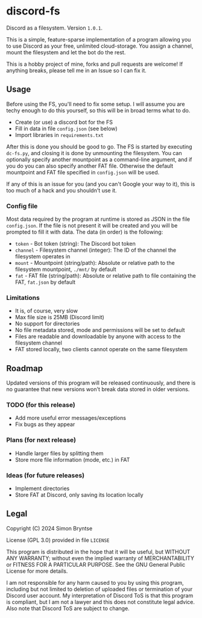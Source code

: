# discord-fs
Discord as a filesystem.
Version `1.0.1`.

This is a simple, feature-sparse implementation of a program allowing you to use Discord as your free, unlimited cloud-storage.
You assign a channel, mount the filesystem and let the bot do the rest.

This is a hobby project of mine, forks and pull requests are welcome!
If anything breaks, please tell me in an Issue so I can fix it.

## Usage
Before using the FS, you'll need to fix some setup.
I will assume you are techy enough to do this yourself, so this will be in broad terms what to do.
- Create (or use) a discord bot for the FS
- Fill in data in file `config.json` (see below)
- Import libraries in `requirements.txt`

After this is done you should be good to go.
The FS is started by executing `dc-fs.py`, and closing it is done by unmounting the filesystem.
You can optionally specify another mountpoint as a command-line argument, and if you do you can also specify another FAT file.
Otherwise the default mountpoint and FAT file specified in `config.json` will be used.

If any of this is an issue for you (and you can't Google your way to it), this is too much of a hack and you shouldn't use it.

### Config file
Most data required by the program at runtime is stored as JSON in the file `config.json`.
If the file is not present it will be created and you will be prompted to fill it with data.
The data (in order) is the following:
- `token` - Bot token (string): The Discord bot token
- `channel` - Filesystem channel (integer): The ID of the channel the filesystem operates in
- `mount` - Mountpoint (string/path): Absolute or relative path to the filesystem mountpoint, `./mnt/` by default
- `fat` - FAT file (string/path): Absolute or relative path to file containing the FAT, `fat.json` by default

### Limitations
- It is, of course, very slow
- Max file size is 25MB (Discord limit)
- No support for directories
- No file metadata stored, mode and permissions will be set to default
- Files are readable and downloadable by anyone with access to the filesystem channel
- FAT stored locally, two clients cannot operate on the same filesystem

## Roadmap
Updated versions of this program will be released continuously, and there is no guarantee that new versions won't break data stored in older versions.

### TODO (for this release)
- Add more useful error messages/exceptions
- Fix bugs as they appear

### Plans (for next release)
- Handle larger files by splitting them
- Store more file information (mode, etc.) in FAT

### Ideas (for future releases)
- Implement directories
- Store FAT at Discord, only saving its location locally

## Legal
Copyright (C) 2024 Simon Bryntse

License (GPL 3.0) provided in file `LICENSE`

This program is distributed in the hope that it will be useful, but WITHOUT ANY WARRANTY;
without even the implied warranty of MERCHANTABILITY or FITNESS FOR A PARTICULAR PURPOSE.
See the GNU General Public License for more details.

I am not responsible for any harm caused to you by using this program, including but not limited to deletion of uploaded files or termination of your Discord user account.
My interpretation of Discord ToS is that this program is compliant, but I am not a lawyer and this does not constitute legal advice.
Also note that Discord ToS are subject to change.
